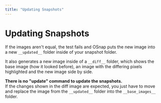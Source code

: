 ```yaml
---
title: "Updating Snapshots"
---
```


# Updating Snapshots

If the images aren't equal, the test fails and OSnap puts the new image into a new `__updated__` folder inside of your snapshot folder.

It also generates a new image inside of a `__diff__` folder, which shows the base image (how it looked before), an image with the differing pixels highlighted and the new image side by side.

**There is no "update" command to update the snapshots.** <br />
If the changes shown in the diff image are expected, you just have to move and replace the image from the `__updated__` folder into the `__base_images__` folder.
